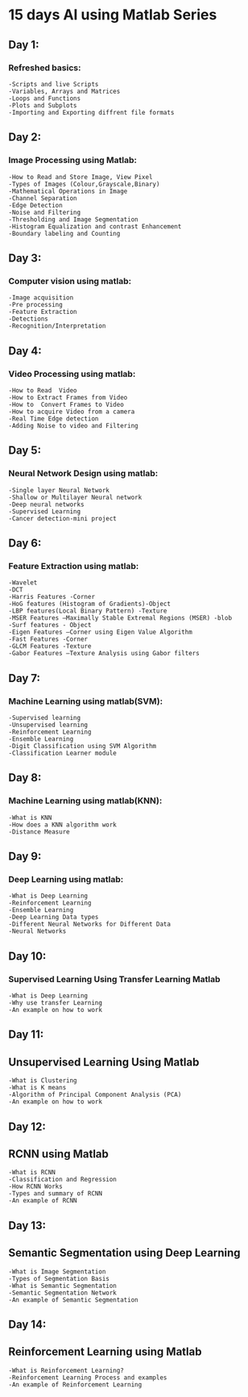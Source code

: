 # 15 days AI using Matlab Series

## Day 1:
### Refreshed basics:
    -Scripts and live Scripts
    -Variables, Arrays and Matrices
    -Loops and Functions
    -Plots and Subplots
    -Importing and Exporting diffrent file formats
  
## Day 2:
### Image Processing using Matlab:
    -How to Read and Store Image, View Pixel
    -Types of Images (Colour,Grayscale,Binary)
    -Mathematical Operations in Image
    -Channel Separation
    -Edge Detection
    -Noise and Filtering
    -Thresholding and Image Segmentation
    -Histogram Equalization and contrast Enhancement
    -Boundary labeling and Counting

## Day 3:
### Computer vision using matlab:
    -Image acquisition
    -Pre processing
    -Feature Extraction
    -Detections
    -Recognition/Interpretation
    
## Day 4:
### Video Processing using matlab:
    -How to Read  Video
    -How to Extract Frames from Video 
    -How to  Convert Frames to Video
    -How to acquire Video from a camera
    -Real Time Edge detection
    -Adding Noise to video and Filtering
    
## Day 5:
### Neural Network Design using matlab:
    -Single layer Neural Network
    -Shallow or Multilayer Neural network
    -Deep neural networks
    -Supervised Learning
    -Cancer detection-mini project
    
## Day 6:
### Feature Extraction using matlab:
    -Wavelet
    -DCT
    -Harris Features -Corner
    -HoG features (Histogram of Gradients)-Object
    -LBP features(Local Binary Pattern) -Texture
    -MSER Features –Maximally Stable Extremal Regions (MSER) -blob
    -Surf features - Object
    -Eigen Features –Corner using Eigen Value Algorithm
    -Fast Features -Corner
    -GLCM Features -Texture
    -Gabor Features –Texture Analysis using Gabor filters
   
 ## Day 7:
### Machine Learning using matlab(SVM):  
    -Supervised learning
    -Unsupervised learning
    -Reinforcement Learning
    -Ensemble Learning
    -Digit Classification using SVM Algorithm
    -Classification Learner module

 ## Day 8:
### Machine Learning using matlab(KNN):
    -What is KNN
    -How does a KNN algorithm work
    -Distance Measure
    
##  Day 9:
### Deep Learning using matlab:
    -What is Deep Learning
    -Reinforcement Learning
    -Ensemble Learning
    -Deep Learning Data types
    -Different Neural Networks for Different Data
    -Neural Networks
    
##  Day 10:
### Supervised Learning Using Transfer Learning Matlab
    -What is Deep Learning
    -Why use transfer Learning
    -An example on how to work
 
## Day 11:
## Unsupervised Learning Using Matlab
    -What is Clustering
    -What is K means
    -Algorithm of Principal Component Analysis (PCA)
    -An example on how to work
    
## Day 12:
## RCNN using Matlab
    -What is RCNN
    -Classification and Regression
    -How RCNN Works
    -Types and summary of RCNN
    -An example of RCNN
    
## Day 13:
## Semantic Segmentation using Deep Learning
    -What is Image Segmentation
    -Types of Segmentation Basis
    -What is Semantic Segmentation
    -Semantic Segmentation Network
    -An example of Semantic Segmentation
   
## Day 14:
## Reinforcement Learning using Matlab
    -What is Reinforcement Learning?
    -Reinforcement Learning Process and examples
    -An example of Reinforcement Learning  
    
        
    
    
    
    
    

    
 
 

    
    
    

    
    
    


  

